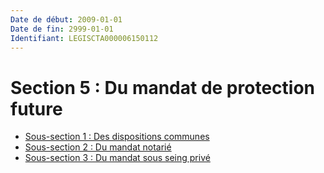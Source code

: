 ```yaml
---
Date de début: 2009-01-01
Date de fin: 2999-01-01
Identifiant: LEGISCTA000006150112
---
```


<h1>Section 5 : Du mandat de protection future</h1>

- [Sous-section 1 : Des dispositions communes](sous-section_1/README.md)
- [Sous-section 2 : Du mandat notarié](sous-section_2/README.md)
- [Sous-section 3 : Du mandat sous seing privé](sous-section_3/README.md)
